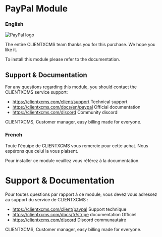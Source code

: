 # PayPal Module 
### English 

![PayPal logo](https://www.erenumerique.fr/wp-content/uploads/2017/07/paypal-avis.png "PayPal logo")

The entire CLIENTXCMS team thanks you for this purchase. We hope you like it.

To install this module please refer to the documentation.

## Support & Documentation # 

For any questions regarding this module, you should contact the CLIENTXCMS service support:

- https://clientxcms.com/client/support Technical support
- https://clientxcms.com/docs/en/paypal Official documentation
- https://clientxcms.com/discord Community discord


CLIENTXCMS, Customer manager, easy billing made for everyone.


### French
Toute l'équipe de CLIENTXCMS vous remercie pour cette achat. Nous espérons que celui la vous plaisent.

Pour installer ce module veuillez vous référez à la documentation.

# Support & Documentation #
Pour toutes questions par rapport à ce module, vous devez vous adressez au support du service de CLIENTXCMS :
- https://clientxcms.com/client/paypal Support technique
- https://clientxcms.com/docs/fr/stripe documentation Officiel
- https://clientxcms.com/discord Discord communautaire

CLIENTXCMS, Customer manager, easy billing made for everyone.
